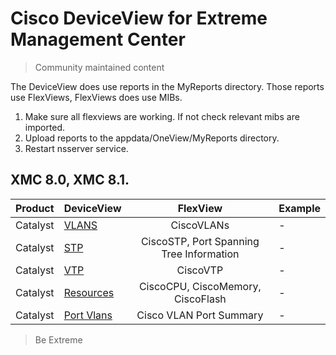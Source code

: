 # Cisco DeviceView for Extreme Management Center
>Community maintained content

The DeviceView does use reports in the MyReports directory. Those reports use FlexViews, FlexViews does use MIBs.

1. Make sure all flexviews are working. If not check relevant mibs are imported.
2. Upload reports to the appdata/OneView/MyReports directory.
3. Restart nsserver service.

## XMC 8.0, XMC 8.1.

| Product  | DeviceView   | FlexView   | Example   |
| -------- | ------------ |:----------:| --------- |
| Catalyst |[VLANS](xml/DeviceViewCiscoVlans.xml)|CiscoVLANs| - |
| Catalyst |[STP](xml/DeviceViewCiscoStp.xml)|CiscoSTP, Port Spanning Tree Information| - |
| Catalyst |[VTP](xml/DeviceViewCiscoVtp.xml)|CiscoVTP| - |
| Catalyst |[Resources](xml/DeviceViewCiscoResources.xml)|CiscoCPU, CiscoMemory, CiscoFlash| - |
| Catalyst |[Port Vlans](xml/DeviceViewCiscoPortVlans.xml)|Cisco VLAN Port Summary| - |

>Be Extreme